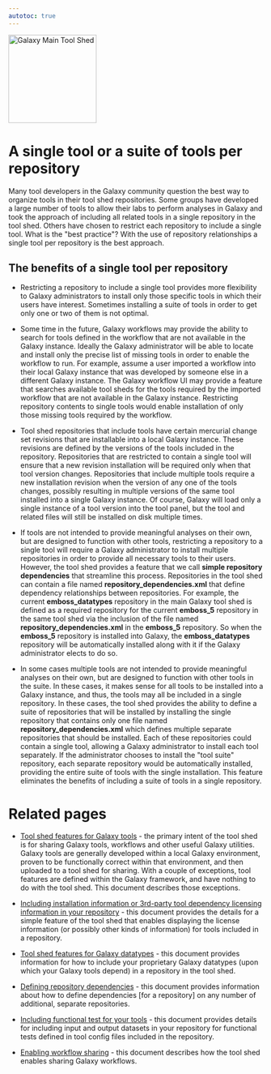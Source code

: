 ```yaml
---
autotoc: true
---
```

<div class='center'> <a href='http://toolshed.g2.bx.psu.edu'><img src='/Images/Logos/ToolShed.jpg' alt='Galaxy Main Tool Shed' height="174" /></a> </div>


# A single tool or a suite of tools per repository

Many tool developers in the Galaxy community question the best way to organize tools in their tool shed repositories. Some groups have developed a large number of tools to allow their labs to perform analyses in Galaxy and took the approach of including all related tools in a single repository in the tool shed.  Others have chosen to restrict each repository to include a single tool.  What is the "best practice"?  With the use of repository relationships a single tool per repository is the best approach.

## The benefits of a single tool per repository

* Restricting a repository to include a single tool provides more flexibility to Galaxy administrators to install only those specific tools in which their users have interest.  Sometimes installing a suite of tools in order to get only one or two of them is not optimal.

* Some time in the future, Galaxy workflows may provide the ability to search for tools defined in the workflow that are not available in the Galaxy instance.  Ideally the Galaxy administrator will be able to locate and install only the precise list of missing tools in order to enable the workflow to run.  For example, assume a user imported a workflow into their local Galaxy instance that was developed by someone else in a different Galaxy instance.  The Galaxy workflow UI may provide a feature that searches available tool sheds for the tools required by the imported workflow that are not available in the Galaxy instance.  Restricting repository contents to single tools would enable installation of only those missing tools required by the workflow.

* Tool shed repositories that include tools have certain mercurial change set revisions that are installable into a local Galaxy instance.  These revisions are defined by the versions of the tools included in the repository.  Repositories that are restricted to contain a single tool will ensure that a new revision installation will be required only when that tool version changes.  Repositories that include multiple tools require a new installation revision when the version of any one of the tools changes, possibly resulting in multiple versions of the same tool installed into a single Galaxy instance.  Of course, Galaxy will load only a single instance of a tool version into the tool panel, but the tool and related files will still be installed on disk multiple times.

* If tools are not intended to provide meaningful analyses on their own, but are designed to function with other tools, restricting a repository to a single tool will require a Galaxy administrator to install multiple repositories in order to provide all necessary tools to their users.  However, the tool shed provides a feature that we call **simple repository dependencies** that streamline this process.  Repositories in the tool shed can contain a file named **repository_dependencies.xml** that define dependency relationships between repositories.  For example, the current **emboss_datatypes** repository in the main Galaxy tool shed is defined as a required repository for the current **emboss_5** repository in the same tool shed via the inclusion of the file named **repository_dependencies.xml** in the **emboss_5** repository.  So when the **emboss_5** repository is installed into Galaxy, the **emboss_datatypes** repository will be automatically installed along with it if the Galaxy administrator elects to do so.

* In some cases multiple tools are not intended to provide meaningful analyses on their own, but are designed to function with other tools in the suite.  In these cases, it makes sense for all tools to be installed into a Galaxy instance, and thus, the tools may all be included in a single repository.  In these cases, the tool shed provides the ability to define a suite of repositories that will be installed by installing the single repository that contains only one file named **repository_dependencies.xml** which defines multiple separate repositories that should be installed.  Each of these repositories could contain a single tool, allowing a Galaxy administrator to install each tool separately.  If the administrator chooses to install the "tool suite" repository, each separate repository would be automatically installed, providing the entire suite of tools with the single installation.  This feature eliminates the benefits of including a suite of tools in a single repository.

# Related pages

* [Tool shed features for Galaxy tools](/ToolShedToolFeatures) - the primary intent of the tool shed is for sharing Galaxy tools, workflows and other useful Galaxy utilities.  Galaxy tools are generally developed within a local Galaxy environment, proven to be functionally correct within that environment, and then uploaded to a tool shed for sharing.  With a couple of exceptions, tool features are defined within the Galaxy framework, and have nothing to do with the tool shed.  This document describes those exceptions.

* [Including installation information or 3rd-party tool dependency licensing information in your repository](/ToolShedReadmeFiles) - this document provides the details for a simple feature of the tool shed that enables displaying the license information (or possibly other kinds of information) for tools included in a repository.

* [Tool shed features for Galaxy datatypes](/ToolShedDatatypesFeatures) - this document provides information for how to include your proprietary Galaxy datatypes (upon which your Galaxy tools depend) in a repository in the tool shed.

* [Defining repository dependencies](/DefiningRepositoryDependencies) - this document provides information about how to define dependencies [for a repository] on any number of additional, separate repositories.

* [Including functional test for your tools](/TestingInstalledTools) - this document provides details for including input and output datasets in your repository for functional tests defined in tool config files included in the repository.

* [Enabling workflow sharing](/ToolShedWorkflowSharing) - this document describes how the tool shed enables sharing Galaxy workflows.
